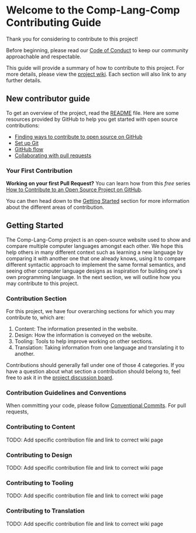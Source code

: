 # Welcome to the Comp-Lang-Comp Contributing Guide

Thank you for considering to contribute to this project!

Before beginning, please read our [Code of Conduct](./CODE_OF_CONDUCT.md) to keep our community approachable and respectable.

This guide will provide a summary of how to contribute to this project. For more details, please view the [project wiki](https://github.com/comp-lang-comp/comp-lang-comp.github.io/wiki). Each section will also link to any further details.

## New contributor guide
To get an overview of the project, read the [README](README.md) file. Here are some resources provided by GitHub to help you get started with open source contributions:

* [Finding ways to contribute to open source on GitHub](https://docs.github.com/en/get-started/exploring-projects-on-github/finding-ways-to-contribute-to-open-source-on-github)
* [Set up Git](https://docs.github.com/en/get-started/quickstart/set-up-git)
* [GitHub flow](https://docs.github.com/en/get-started/quickstart/github-flow)
* [Collaborating with pull requests](https://docs.github.com/en/github/collaborating-with-pull-requests)

### Your First Contribution
 **Working on your first Pull Request?** You can learn how from this *free* series [How to Contribute to an Open Source Project on GitHub](https://kcd.im/pull-request).

 You can then head down to the [Getting Started](#getting-started) section for more information about the different areas of contribution.

## Getting Started

The Comp-Lang-Comp project is an open-source website used to show and compare multiple computer languages amongst each other. We hope this help others in many different context such as learning a new language by comparing it with another one that one already knows, using it to compare different syntactic approach to implement the same formal semantics, and seeing other computer language designs as inspiration for building one's own programming language. In the next section, we will outline how you may contribute to this project.

### Contribution Section

For this project, we have four overarching sections for which you may contribute to, which are:
1. Content: The information presented in the website.
2. Design: How the information is conveyed on the website.
3. Tooling: Tools to help improve working on other sections.
4. Translation: Taking information from one language and translating it to another.

Contributions should generally fall under one of those 4 categories. If you have a question about what section a contribution should belong to, feel free to ask it in the [project discussion board](https://github.com/comp-lang-comp/comp-lang-comp.github.io/discussions). 

### Contribution Guidelines and Conventions
When committing your code, please follow [Conventional Commits](https://www.conventionalcommits.org/en/v1.0.0/).
For pull requests,

### Contributing to Content
TODO: Add specific contribution file and link to correct wiki page

### Contributing to Design
TODO: Add specific contribution file and link to correct wiki page

### Contributing to Tooling
TODO: Add specific contribution file and link to correct wiki page

### Contributing to Translation
TODO: Add specific contribution file and link to correct wiki page
